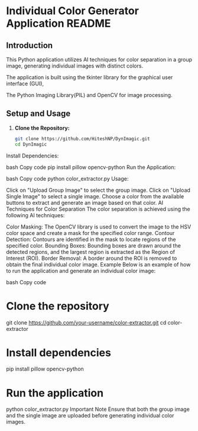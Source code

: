 # Individual Color Generator Application README

## Introduction
This Python application utilizes AI techniques for color separation in a group image, generating individual images with distinct colors. 

The application is built using the tkinter library for the graphical user interface (GUI),

The Python Imaging Library(PIL) and OpenCV for image processing.

## Setup and Usage
1. **Clone the Repository:**
   ```bash
   git clone https://github.com/HiteshNP/DynImagic.git
   cd DynImagic

Install Dependencies:

bash
Copy code
pip install pillow opencv-python
Run the Application:

bash
Copy code
python color_extractor.py
Usage:

Click on "Upload Group Image" to select the group image.
Click on "Upload Single Image" to select a single image.
Choose a color from the available buttons to extract and generate an image based on that color.
AI Techniques for Color Separation
The color separation is achieved using the following AI techniques:

Color Masking: The OpenCV library is used to convert the image to the HSV color space and create a mask for the specified color range.
Contour Detection: Contours are identified in the mask to locate regions of the specified color.
Bounding Boxes: Bounding boxes are drawn around the detected regions, and the largest region is extracted as the Region of Interest (ROI).
Border Removal: A border around the ROI is removed to obtain the final individual color image.
Example
Below is an example of how to run the application and generate an individual color image:

bash
Copy code
# Clone the repository
git clone https://github.com/your-username/color-extractor.git
cd color-extractor

# Install dependencies
pip install pillow opencv-python

# Run the application
python color_extractor.py
Important Note
Ensure that both the group image and the single image are uploaded before generating individual color images.
